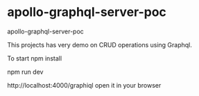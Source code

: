 # apollo-graphql-server-poc
apollo-graphql-server-poc

This projects has very demo on CRUD operations using Graphql.

To start 
npm install

npm run dev

http://localhost:4000/graphiql open it in your browser

